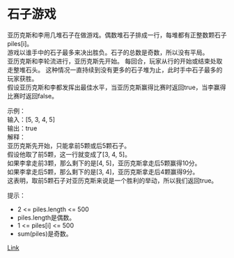 <h1>石子游戏</h1>

亚历克斯和李用几堆石子在做游戏。偶数堆石子排成一行，每堆都有正整数颗石子piles[i]。</br>
游戏以谁手中的石子最多来决出胜负。石子的总数是奇数，所以没有平局。</br>
亚历克斯和李轮流进行，亚历克斯先开始。 每回合，玩家从行的开始或结束处取走整堆石头。 这种情况一直持续到没有更多的石子堆为止，此时手中石子最多的玩家获胜。</br>
假设亚历克斯和李都发挥出最佳水平，当亚历克斯赢得比赛时返回true，当李赢得比赛时返回false。</br>

示例：</br>
输入：[5, 3, 4, 5]</br>
输出：true</br>
解释：</br>
亚历克斯先开始，只能拿前5颗或后5颗石子。</br>
假设他取了前5颗，这一行就变成了[3, 4, 5]。</br>
如果李拿走前3颗，那么剩下的是[4, 5]，亚历克斯拿走后5颗赢得10分。</br>
如果李拿走后5颗，那么剩下的是[3, 4]，亚历克斯拿走后4颗赢得9分。</br>
这表明，取前5颗石子对亚历克斯来说是一个胜利的举动，所以我们返回true。</br>

提示：
- 2 <= piles.length <= 500
- piles.length是偶数。
- 1 <= piles[i] <= 500
- sum(piles)是奇数。

[Link](https://leetcode-cn.com/problems/stone-game/)